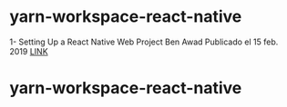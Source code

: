 # yarn-workspace-react-native

1- Setting Up a React Native Web Project
Ben Awad
Publicado el 15 feb. 2019
[LINK](https://www.youtube.com/watch?v=J0b11tvEkFQ&list=PLN3n1USn4xll9wq0rw0ECrO0j2PFzuXtn)
# yarn-workspace-react-native
